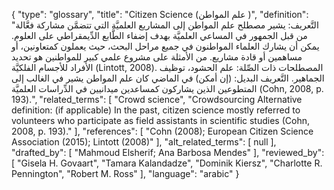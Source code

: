{
    "type": "glossary",
    "title": "Citizen Science (علم المواطن )",
    "definition": "التَّعريف: يشير مصطلح علم المواطن إلى المشاريع العلميَّة التي تتضمَّن مشاركة فعَّالة من قبل الجمهور في المساعي العلميَّة بهدف إضفاء الطَّابع الدِّيمقراطي على العلوم.  يمكن أن يشارك العلماء المواطنون في جميع مراحل البحث، حيث يعملون كمتعاونين، أو مساهمين أو قادة مشاريع. من الأمثلة على مشروع علمي كبير للمواطنين هو تحديد الأفراد للأجسام الفلكيَّة (Lintott, 2008). المصطلحات ذات الصِّلة: علم الحشود، توظيف الجماهير. التَّعريف البديل: (إن أمكن) في الماضي كان علم المواطن يشير في الغالب إلى المتطوعين الذين يشاركون كمساعدين ميدانيين في الدِّراسات العلميَّة (Cohn, 2008, p. 193).",
    "related_terms": [
        "Crowd science",
        "Crowdsourcing Alternative definition: (if applicable) In the past, citizen science mostly referred to volunteers who participate as field assistants in scientific studies (Cohn, 2008, p. 193)."
    ],
    "references": [
        "Cohn (2008); European Citizen Science Association (2015); Lintott (2008)"
    ],
    "alt_related_terms": [
        null
    ],
    "drafted_by": [
        "Mahmoud Elsherif; Ana Barbosa Mendes"
    ],
    "reviewed_by": [
        "Gisela H. Govaart",
        "Tamara Kalandadze",
        "Dominik Kiersz",
        "Charlotte R. Pennington",
        "Robert M. Ross"
    ],
    "language": "arabic"
}